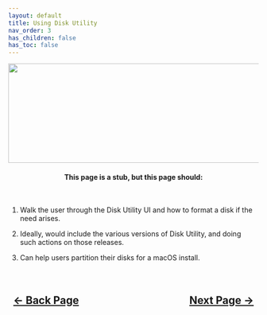 ```yaml
---
layout: default
title: Using Disk Utility
nav_order: 3
has_children: false
has_toc: false
---
```


<style>
  .navigation-container {
    display: flex;
    justify-content: space-between;
    align-items: center;
    width: 100%;
  }
  
  .nav-button {
    margin: 10px;
  }
</style>

<p align="center">
  <img width="650" height="200" src="../../../assets/Header-UsingDiskUtility.png">
</p>

<h4 align="center">This page is a stub, but this page should:</h4>
<br>

1. Walk the user through the Disk Utility UI and how to format a disk if the need arises.

2. Ideally, would include the various versions of Disk Utility, and doing such actions on those releases.

3. Can help users partition their disks for a macOS install.

<h2 align="center">
  <br>
  <div class="navigation-container">
    <a class="nav-button" href="../02-AttemptingFirstBoot/">&larr; Back Page</a>
    <a class="nav-button" href="../04-Troubleshooting/index/">Next Page &rarr;</a>
  </div>
  <br>
</h2>
